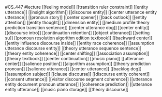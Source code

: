 #CS_447
#lecture
[[feeling model]]
[[transition ruler constraint]]
[[entity utterance]]
[[insight algorithm]]
[[discourse entity]]
[[center utterance entity utterance]]
[[pronoun story]]
[[center opener]]
[[back outlook]]
[[entity attention]]
[[entity thought]]
[[dimension entity]]
[[medium profile theory prediction transition sentence]]
[[center utterance dog]]
[[center entity]]
[[discourse intro]]
[[continuation retention]]
[[object utterance]]
[[setting su]]
[[pronoun resolution algorithm edition textbook]]
[[backward center]]
[[entity influence discourse inside]]
[[entity race coherence]]
[[assumption utterance discourse entity]]
[[theory utterance sequence sentence]]
[[theory entity coherence]]
[[center shifting]]
[[association assumption]]
[[theory textbook]]
[[center continuation]]
[[music piano]]
[[utterance center]]
[[salience position]]
[[algorithm assumption]]
[[theory prediction pronoun]]
[[salience utterance]]
[[center utterance]]
[[backlog dog]]
[[assumption subject]]
[[clause discourse]]
[[discourse entity coherent]]
[[consent utterance]]
[[visitor discourse segment coherence]]
[[utterance entity document pronoun utterance]]
[[coherence prediction]]
[[utterance entity utterance]]
[[music piano storage]]
[[theory discourse]]
